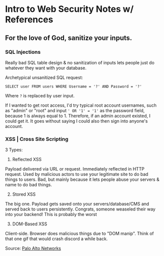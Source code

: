 # Intro to Web Security Notes w/ References

## For the love of God, sanitize your inputs.

### SQL Injections

Really bad SQL table design & no sanitization of inputs lets people just do whatever they want with your database.

Archetypical unsanitized SQL request:

`SELECT user FROM users WHERE Username = '?' AND Password = '?'`

Where `?` is replaced by user input.

If I wanted to get root access, I'd try typical root account usernames, such as "admin" or "root" and input `' OR '1' = '1'` as the password field, because 1 is always equal to 1. Therefore, if an admin account existed, I could get it. It goes without saying I could also then sign into anyone's account.

### XSS | Cross Site Scripting

3 Types:

1. Reflected XSS

Payload delivered via URL or request. Immediately reflected in HTTP request.
Used by malicious actors to use your legitimate site to do bad things to users. Bad, but mainly because it lets people abuse your servers & name to do bad things.

2. Stored XSS

The big one. Payload gets saved onto your servers/database/CMS and served back to users persistently. Congrats, someone weaseled their way into your backend! This is probably the worst

3. DOM-Based XSS

Client-side. Browser does malicious things due to "DOM manip". Think of that one gif that would crash discord a while back.

Source: [Palo Alto Networks](https://www.paloaltonetworks.com/cyberpedia/xss-cross-site-scripting)


